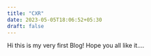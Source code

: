 ```yaml
---
title: "CXR"
date: 2023-05-05T18:06:52+05:30
draft: false
---
```


Hi this is my very first Blog! Hope you all like it....
